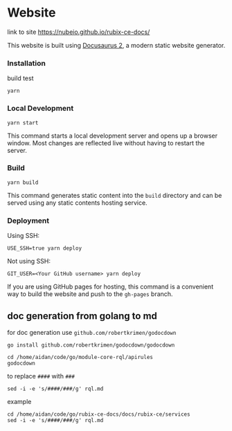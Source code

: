 # Website
link to site
https://nubeio.github.io/rubix-ce-docs/

This website is built using [Docusaurus 2](https://docusaurus.io/), a modern static website generator.

### Installation

build test

```
yarn
```

### Local Development

```
yarn start
```

This command starts a local development server and opens up a browser window. Most changes are reflected live without having to restart the server.

### Build

```
yarn build
```

This command generates static content into the `build` directory and can be served using any static contents hosting service.

### Deployment

Using SSH:

```
USE_SSH=true yarn deploy
```

Not using SSH:

```
GIT_USER=<Your GitHub username> yarn deploy
```

If you are using GitHub pages for hosting, this command is a convenient way to build the website and push to the `gh-pages` branch.

## doc generation from golang to md

for doc generation use `github.com/robertkrimen/godocdown`

```
go install github.com/robertkrimen/godocdown/godocdown
```

```
cd /home/aidan/code/go/module-core-rql/apirules
godocdown 
```

to replace `####` with `###`
```
sed -i -e 's/####/###/g' rql.md
```

example 
```
cd /home/aidan/code/go/rubix-ce-docs/docs/rubix-ce/services
sed -i -e 's/####/###/g' rql.md
```